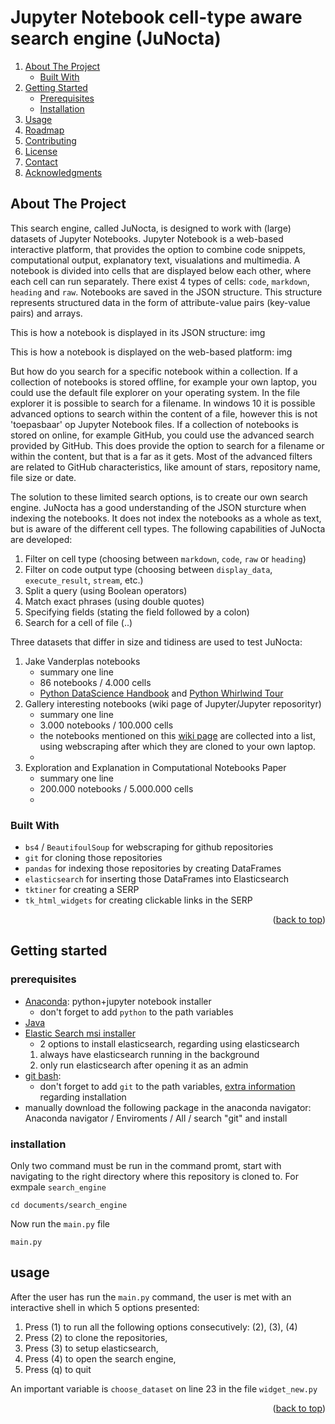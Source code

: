 <div id="top"></div>

# Jupyter Notebook cell-type aware search engine (JuNocta)

<!-- TABLE OF CONTENTS -->
<ol>
  <li>
    <a href="#about-the-project">About The Project</a>
    <ul>
      <li><a href="#built-with">Built With</a></li>
    </ul>
  </li>
  <li>
    <a href="#getting-started">Getting Started</a>
    <ul>
      <li><a href="#prerequisites">Prerequisites</a></li>
      <li><a href="#installation">Installation</a></li>
    </ul>
  </li>
  <li><a href="#usage">Usage</a></li>
  <li><a href="#roadmap">Roadmap</a></li>
  <li><a href="#contributing">Contributing</a></li>
  <li><a href="#license">License</a></li>
  <li><a href="#contact">Contact</a></li>
  <li><a href="#acknowledgments">Acknowledgments</a></li>
</ol>

<!-- ABOUT THE PROJECT -->
## About The Project
This search engine, called JuNocta, is designed to work with (large) datasets of Jupyter Notebooks. Jupyter Notebook is a web-based interactive platform, that provides the option to combine code snippets, computational output, explanatory text, visualations and multimedia. A notebook is divided into cells that are displayed below each other, where each cell can run separately. There exist 4 types of cells: `code`, `markdown`, `heading` and `raw`. Notebooks are saved in the JSON structure. This structure represents structured data in the form of attribute-value pairs (key-value pairs) and arrays. 

This is how a notebook is displayed in its JSON structure:
img

This is how a notebook is displayed on the web-based platform:
img

But how do you search for a specific notebook within a collection. If a collection of notebooks is stored offline, for example your own laptop, you could use the default file explorer on your operating system. In the file explorer it is possible to search for a filename. In windows 10 it is possible advanced options to search within the content of a file, however this is not 'toepasbaar' op Jupyter Notebook files. If a collection of notebooks is stored on online, for example GitHub, you could use the advanced search provided by GitHub. This does provide the option to search for a filename or within the content, but that is a far as it gets. Most of the advanced filters are related to GitHub characteristics, like amount of stars, repository name, file size or date. 

The solution to these limited search options, is to create our own search engine. JuNocta has a good understanding of the JSON sturcture when indexing the notebooks. It does not index the notebooks as a whole as text, but is aware of the different cell types. The following capabilities of JuNocta are developed:
1. Filter on cell type (choosing between `markdown`, `code`, `raw` or `heading`)
2. Filter on code output type (choosing between `display_data`, `execute_result`, `stream`, etc.)
3. Split a query (using Boolean operators)
4. Match exact phrases (using double quotes)
5. Specifying fields (stating the field followed by a colon)
6. Search for a cell of file (..)

Three datasets that differ in size and tidiness are used to test JuNocta:
1. Jake Vanderplas notebooks
     - summary one line
     - 86 notebooks / 4.000 cells 
     - [Python DataScience Handbook]() and [Python Whirlwind Tour]()
2. Gallery interesting notebooks (wiki page of Jupyter/Jupyter reposorityr)
     - summary one line
     - 3.000 notebooks / 100.000 cells
     - the notebooks mentioned on this [wiki page](https://github.com/jupyter/juypter/wiki) are collected into a list, using webscraping after which they are cloned to your own laptop.
     - 
3. Exploration and Explanation in Computational Notebooks Paper
     - summary one line
     - 200.000 notebooks / 5.000.000 cells
     - 


### Built With

* `bs4` / `BeautifoulSoup` for webscraping for github repositories
* `git` for cloning those repositories
* `pandas` for indexing those repositories by creating DataFrames
* `elasticsearch` for inserting those DataFrames into Elasticsearch
* `tktiner` for creating a SERP
* `tk_html_widgets` for creating clickable links in the SERP


<p align="right">(<a href="#top">back to top</a>)</p>

## Getting started


### prerequisites
* [Anaconda](https://www.anaconda.com/products/individual): python+jupyter notebook installer
     * don't forget to add `python` to the path variables
* [Java](https://www.java.com/en/download/)
* [Elastic Search msi installer](https://www.elastic.co/guide/en/elasticsearch/reference/current/windows.html)
     * 2 options to install elasticsearch, regarding using elasticsearch
     1. always have elasticsearch running in the background
     2. only run elasticsearch after opening it as an admin
* [git bash](https://git-scm.com/downloads):
     * don't forget to add `git` to the path variables, [extra information](https://git-scm.com/book/en/v2/Getting-Started-First-Time-Git-Setup) regarding installation
* manually download the following package in the anaconda navigator:
Anaconda navigator / Enviroments / All / search "git" and install



### installation
Only two command must be run in the command promt, start with navigating to the right directory where this repository is cloned to. For exmpale `search_engine`
```
cd documents/search_engine
```
Now run the `main.py` file
```
main.py
```

## usage
After the user has run the `main.py` command, the user is met with an interactive shell in which 5 options presented:
1. Press (1) to run all the following options consecutively: (2), (3), (4)
2. Press (2) to clone the repositories,
3. Press (3) to setup elasticsearch,
4. Press (4) to open the search engine,
5. Press (q) to quit

An important variable is `choose_dataset` on line 23 in the file `widget_new.py`


<p align="right">(<a href="#top">back to top</a>)</p>
